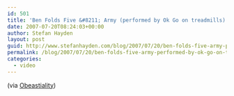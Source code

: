 ```yaml
---
id: 501
title: 'Ben Folds Five &#8211; Army (performed by Ok Go on treadmills)'
date: 2007-07-20T08:24:03+00:00
author: Stefan Hayden
layout: post
guid: http://www.stefanhayden.com/blog/2007/07/20/ben-folds-five-army-performed-by-ok-go-on-treadmills/
permalink: /blog/2007/07/20/ben-folds-five-army-performed-by-ok-go-on-treadmills/
categories:
  - video
---
```

(via <a href="http://obeastiality.com/">Obeastiality</a>)
<object width="425" height="350"><param name="movie" value="http://www.youtube.com/v/Klvk8q_ckxE"></param><param name="wmode" value="transparent"></param><embed src="http://www.youtube.com/v/Klvk8q_ckxE" type="application/x-shockwave-flash" wmode="transparent" width="425" height="350"></embed></object>